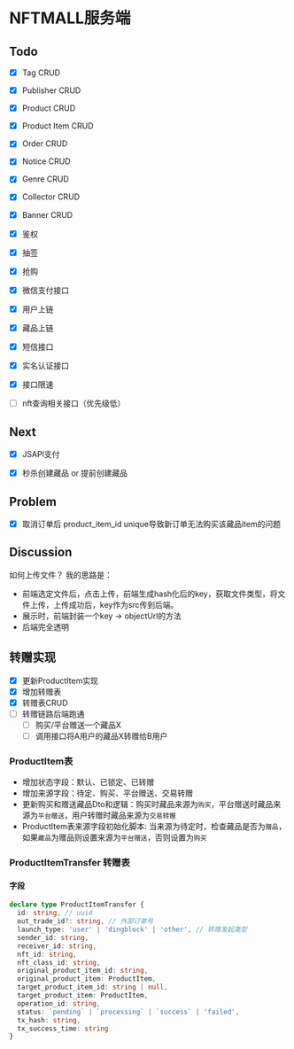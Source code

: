 # NFTMALL服务端

## Todo
- [x] Tag CRUD
- [x] Publisher CRUD
- [x] Product CRUD
- [x] Product Item CRUD
- [x] Order CRUD
- [x] Notice CRUD
- [x] Genre CRUD
- [x] Collector CRUD
- [x] Banner CRUD
- [x] 鉴权
- [x] 抽签
- [x] 抢购
- [x] 微信支付接口
- [x] 用户上链
- [x] 藏品上链
- [x] 短信接口
- [x] 实名认证接口
- [x] 接口限速
- [ ] nft查询相关接口（优先级低）


## Next
- [x] JSAPI支付
- [x] 秒杀创建藏品 or 提前创建藏品


## Problem
- [x] 取消订单后 product_item_id unique导致新订单无法购买该藏品item的问题

## Discussion
如何上传文件？
我的思路是：

* 前端选定文件后，点击上传，前端生成hash化后的key，获取文件类型，将文件上传，上传成功后，key作为src传到后端。
* 展示时，前端封装一个key -> objectUrl的方法
* 后端完全透明


## 转赠实现
- [x] 更新ProductItem实现
- [x] 增加转赠表
- [x] 转赠表CRUD
- [ ] 转赠链路后端跑通
  - [ ] 购买/平台赠送一个藏品X
  - [ ] 调用接口将A用户的藏品X转赠给B用户

### ProductItem表
* 增加状态字段：默认、已锁定、已转赠
* 增加来源字段：待定、购买、平台赠送、交易转赠
* 更新购买和赠送藏品Dto和逻辑：购买时藏品来源为`购买`，平台赠送时藏品来源为`平台赠送`，用户转赠时藏品来源为`交易转赠`
* ProductItem表来源字段初始化脚本: 当来源为待定时，检查藏品是否为`赠品`，如果`藏品`为赠品则设置来源为`平台赠送`，否则设置为`购买`

### ProductItemTransfer 转赠表
#### 字段
```ts
declare type ProductItemTransfer {
  id: string, // uuid
  out_trade_id?: string, // 外部订单号
  launch_type: 'user' | 'dingblock' | 'other', // 转赠发起类型
  sender_id: string,
  receiver_id: string,
  nft_id: string,
  nft_class_id: string,
  original_product_item_id: string,
  original_product_item: ProductItem,
  target_product_item_id: string | null,
  target_product_item: ProductItem,
  operation_id: string,
  status: `pending` | `processing` | `success` | 'failed',
  tx_hash: string,
  tx_success_time: string
}
```
